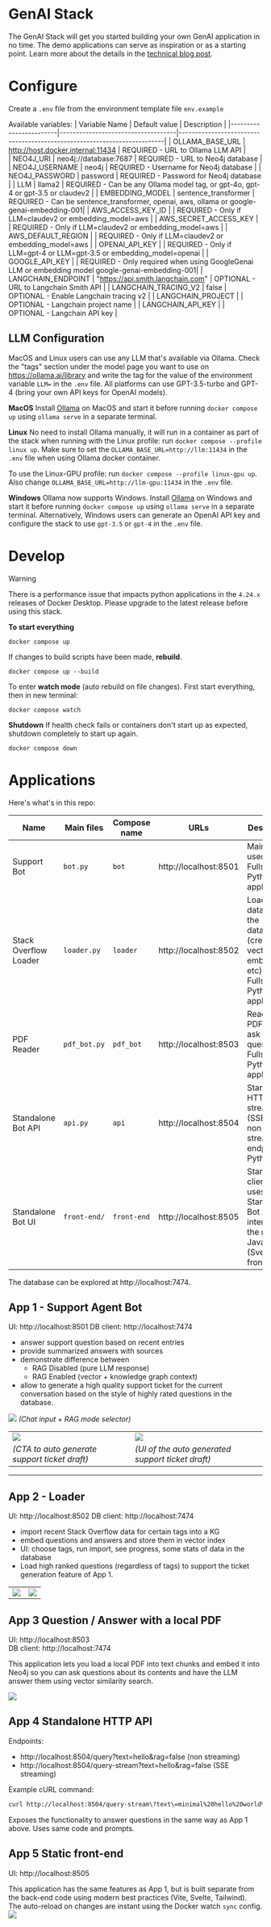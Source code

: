 # GenAI Stack
The GenAI Stack will get you started building your own GenAI application in no time.
The demo applications can serve as inspiration or as a starting point.
Learn more about the details in the [technical blog post](https://neo4j.com/developer-blog/genai-app-how-to-build/).

# Configure

Create a `.env` file from the environment template file `env.example`

Available variables:
| Variable Name          | Default value                      | Description                                                             |
|------------------------|------------------------------------|-------------------------------------------------------------------------|
| OLLAMA_BASE_URL        | http://host.docker.internal:11434  | REQUIRED - URL to Ollama LLM API                                        |   
| NEO4J_URI              | neo4j://database:7687              | REQUIRED - URL to Neo4j database                                        |
| NEO4J_USERNAME         | neo4j                              | REQUIRED - Username for Neo4j database                                  |
| NEO4J_PASSWORD         | password                           | REQUIRED - Password for Neo4j database                                  |
| LLM                    | llama2                             | REQUIRED - Can be any Ollama model tag, or gpt-4o, gpt-4 or gpt-3.5 or claudev2 |
| EMBEDDING_MODEL        | sentence_transformer               | REQUIRED - Can be sentence_transformer, openai, aws, ollama or google-genai-embedding-001|
| AWS_ACCESS_KEY_ID      |                                    | REQUIRED - Only if LLM=claudev2 or embedding_model=aws                  |
| AWS_SECRET_ACCESS_KEY  |                                    | REQUIRED - Only if LLM=claudev2 or embedding_model=aws                  |
| AWS_DEFAULT_REGION     |                                    | REQUIRED - Only if LLM=claudev2 or embedding_model=aws                  |
| OPENAI_API_KEY         |                                    | REQUIRED - Only if LLM=gpt-4 or LLM=gpt-3.5 or embedding_model=openai   |
| GOOGLE_API_KEY         |                                    | REQUIRED - Only required when using GoogleGenai LLM or embedding model google-genai-embedding-001|
| LANGCHAIN_ENDPOINT     | "https://api.smith.langchain.com"  | OPTIONAL - URL to Langchain Smith API                                   |
| LANGCHAIN_TRACING_V2   | false                              | OPTIONAL - Enable Langchain tracing v2                                  |
| LANGCHAIN_PROJECT      |                                    | OPTIONAL - Langchain project name                                       |
| LANGCHAIN_API_KEY      |                                    | OPTIONAL - Langchain API key                                            |

## LLM Configuration
MacOS and Linux users can use any LLM that's available via Ollama. Check the "tags" section under the model page you want to use on https://ollama.ai/library and write the tag for the value of the environment variable `LLM=` in the `.env` file.
All platforms can use GPT-3.5-turbo and GPT-4 (bring your own API keys for OpenAI models).

**MacOS**
Install [Ollama](https://ollama.ai) on MacOS and start it before running `docker compose up` using `ollama serve` in a separate terminal.

**Linux**
No need to install Ollama manually, it will run in a container as
part of the stack when running with the Linux profile: run `docker compose --profile linux up`.
Make sure to set the `OLLAMA_BASE_URL=http://llm:11434` in the `.env` file when using Ollama docker container.

To use the Linux-GPU profile: run `docker compose --profile linux-gpu up`. Also change `OLLAMA_BASE_URL=http://llm-gpu:11434` in the `.env` file.

**Windows**
Ollama now supports Windows. Install [Ollama](https://ollama.ai) on Windows and start it before running `docker compose up` using `ollama serve` in a separate terminal. Alternatively, Windows users can generate an OpenAI API key and configure the stack to use `gpt-3.5` or `gpt-4` in the `.env` file.
# Develop

> [!WARNING]
> There is a performance issue that impacts python applications in the `4.24.x` releases of Docker Desktop. Please upgrade to the latest release before using this stack.

**To start everything**
```
docker compose up
```
If changes to build scripts have been made, **rebuild**.
```
docker compose up --build
```

To enter **watch mode** (auto rebuild on file changes).
First start everything, then in new terminal:
```
docker compose watch
```

**Shutdown**
If health check fails or containers don't start up as expected, shutdown
completely to start up again.
```
docker compose down
```

# Applications

Here's what's in this repo:

| Name | Main files | Compose name | URLs | Description |
|---|---|---|---|---|
| Support Bot | `bot.py` | `bot` | http://localhost:8501 | Main usecase. Fullstack Python application. |
| Stack Overflow Loader | `loader.py` | `loader` | http://localhost:8502 | Load SO data into the database (create vector embeddings etc). Fullstack Python application. |
| PDF Reader | `pdf_bot.py` | `pdf_bot` | http://localhost:8503 | Read local PDF and ask it questions. Fullstack Python application. |
| Standalone Bot API | `api.py` | `api` | http://localhost:8504 | Standalone HTTP API streaming (SSE) + non-streaming endpoints Python. |
| Standalone Bot UI | `front-end/` | `front-end` | http://localhost:8505 | Standalone client that uses the Standalone Bot API to interact with the model. JavaScript (Svelte) front-end. |

The database can be explored at http://localhost:7474.

## App 1 - Support Agent Bot

UI: http://localhost:8501
DB client: http://localhost:7474

- answer support question based on recent entries
- provide summarized answers with sources
- demonstrate difference between
    - RAG Disabled (pure LLM response)
    - RAG Enabled (vector + knowledge graph context)
- allow to generate a high quality support ticket for the current conversation based on the style of highly rated questions in the database.

![](.github/media/app1-rag-selector.png)
*(Chat input + RAG mode selector)*

|  |  |
|---|---|
| ![](.github/media/app1-generate.png) | ![](.github/media/app1-ticket.png) |
| *(CTA to auto generate support ticket draft)* | *(UI of the auto generated support ticket draft)* |

---

##  App 2 - Loader

UI: http://localhost:8502
DB client: http://localhost:7474

- import recent Stack Overflow data for certain tags into a KG
- embed questions and answers and store them in vector index
- UI: choose tags, run import, see progress, some stats of data in the database
- Load high ranked questions (regardless of tags) to support the ticket generation feature of App 1.




|  |  |
|---|---|
| ![](.github/media/app2-ui-1.png) | ![](.github/media/app2-model.png) |

## App 3 Question / Answer with a local PDF
UI: http://localhost:8503  
DB client: http://localhost:7474

This application lets you load a local PDF into text
chunks and embed it into Neo4j so you can ask questions about
its contents and have the LLM answer them using vector similarity
search.

![](.github/media/app3-ui.png)

## App 4 Standalone HTTP API
Endpoints: 
  - http://localhost:8504/query?text=hello&rag=false (non streaming)
  - http://localhost:8504/query-stream?text=hello&rag=false (SSE streaming)

Example cURL command:
```bash
curl http://localhost:8504/query-stream\?text\=minimal%20hello%20world%20in%20python\&rag\=false
```

Exposes the functionality to answer questions in the same way as App 1 above. Uses
same code and prompts.

## App 5 Static front-end
UI: http://localhost:8505

This application has the same features as App 1, but is built separate from
the back-end code using modern best practices (Vite, Svelte, Tailwind).  
The auto-reload on changes are instant using the Docker watch `sync` config.  
![](.github/media/app5-ui.png)
